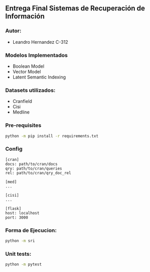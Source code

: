 ## Entrega Final Sistemas de Recuperación de Información

### Autor:
- Leandro Hernandez C-312

### Modelos Implementados
- Boolean Model
- Vector Model
- Latent Semantic Indexing


### Datasets utilizados:
- Cranfield
- Cisi
- Medline

### Pre-requisites
```bash
python -m pip install -r requirements.txt
```
### Config
```
[cran]
docs: path/to/cran/docs
qry: path/to/cran/queries
rel: path/to/cran/qry_doc_rel

[med]
...

[cisi]
...

[flask]
host: localhost
port: 3000
```

### Forma de Ejecucion:
```bash
python -m sri
```

### Unit tests:
```bash
python -m pytest
```
